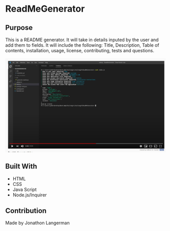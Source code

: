 # ReadMeGenerator

## Purpose
This is a README generator. It will take in details inputed by the user and add them to fields. It will include the following: Title, Description, Table of contents, installation, usage, license, contributing, tests and questions. 

[![Readme Generator](./assets/appImg.PNG?raw=true)](https://www.youtube.com/watch?v=2PLDB1XaCrA "Readme generator")

## Built With
* HTML
* CSS
* Java Script
* Node.js/Inquirer 

## Contribution
Made by Jonathon Langerman